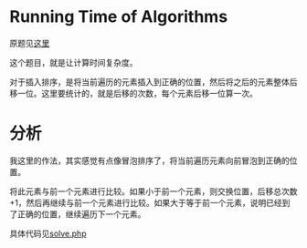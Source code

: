 # Running Time of Algorithms
原题见[这里](https://www.hackerrank.com/challenges/runningtime/problem)

这个题目，就是让计算时间复杂度。

对于插入排序，是将当前遍历的元素插入到正确的位置，然后将之后的元素整体后移一位。这里要统计的，就是后移的次数，每个元素后移一位算一次。

# 分析

我这里的作法，其实感觉有点像冒泡排序了，将当前遍历元素向前冒泡到正确的位置。

将此元素与前一个元素进行比较。如果小于前一个元素，则交换位置，后移总次数+1，然后再继续与前一个元素进行比较。如果大于等于前一个元素，说明已经到了正确的位置，继续遍历下一个元素。

具体代码见[solve.php](./solve.php)